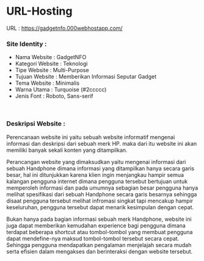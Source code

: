 # URL-Hosting

URL : https://gadgetnfo.000webhostapp.com/

### Site Identity :

- Nama Website : GadgetNFO
- Kategori Website : Teknologi
- Tipe Website : Multi-Purpose
- Tujuan Website : Memberikan Informasi Seputar Gadget
- Tema Website : Minimalis 
- Warna Utama : Turquoise (#2ccccc)
- Jenis Font : Roboto, Sans-serif

<br />

### Deskripsi Website :
Perencanaan website ini yaitu sebuah website informatif mengenai informasi dan deskripsi
dari sebuah merk HP. maka dari itu website ini akan memiliki banyak sekali konten yang
ditampilkan.

Perancangan website yang dimaksudkan yaitu mengenai informasi dari sebuah Handphone
dimana informasi yang ditampilkan hanya secara garis besar, hal ini ditunjukkan karena klien
ingin menjangkau hampir semua kalangan pengguna internet dimana pengguna tersebut
bertujuan untuk memperoleh informasi dan pada umumnya sebagian besar pengguna hanya
melihat spesifikasi dari sebuah Handphone secara garis besarnya sehingga disaat pengguna
tersebut melihat infromasi singkat tapi mencakup hampir keseluruhan, pengguna tersebut
dapat menarik kesimpulan dengan cepat.

Bukan hanya pada bagian informasi sebuah merk Handphone, website ini juga dapat
memberikan kemudahan experience bagi pengguna dimana terdapat beberapa shortcut atau
tombol-tombol yang membuat pengguna dapat mendefine-nya maksud tombol-tombol
tersebut secara cepat. Sehingga pengguna mendapatkan pengalaman menjelajah secara
mudah serta efisien dalam mengakses dan berinteraksi dengan website tersebut.
